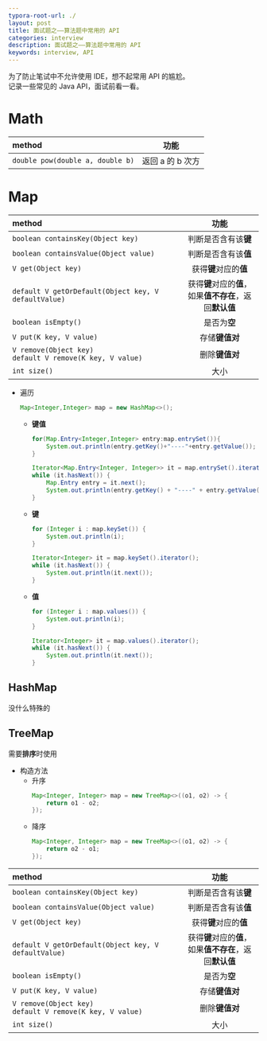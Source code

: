 ```yaml
---
typora-root-url: ./
layout: post
title: 面试题之——算法题中常用的 API
categories: interview
description: 面试题之——算法题中常用的 API
keywords: interview, API
---
```


为了防止笔试中不允许使用 IDE，想不起常用 API 的尴尬。<br>
记录一些常见的 Java API，面试前看一看。

# Math

| **method** | 功能 |
| :-- | :--: |
| `double pow(double a, double b)` | 返回 a 的 b 次方 |

# Map

| **method** | 功能 |
| :-- | :--: |
| `boolean containsKey(Object key)` | 判断是否含有该**键** |
| `boolean containsValue(Object value)` | 判断是否含有该**值** |
| `V get(Object key)` | 获得**键**对应的**值** |
| `default V getOrDefault(Object key, V defaultValue)` | 获得**键**对应的**值**，<br>如果**值不存在**，返回**默认值** |
| `boolean isEmpty()` | 是否为**空** |
| `V put(K key, V value)` | 存储**键值对** |
| `V remove(Object key)`<br>`default V remove(K key, V value) ` | 删除**键值对** |
| `int size()` | 大小 |

- 遍历
	```java
	Map<Integer,Integer> map = new HashMap<>();
	```
	- **键值**
		```java
		for(Map.Entry<Integer,Integer> entry:map.entrySet()){
			System.out.println(entry.getKey()+"----"+entry.getValue());
		}
		```
		```java
		Iterator<Map.Entry<Integer, Integer>> it = map.entrySet().iterator();
		while (it.hasNext()) {
			Map.Entry entry = it.next();
			System.out.println(entry.getKey() + "----" + entry.getValue());
		}
		```
	- **键**
		```java
		for (Integer i : map.keySet()) {
			System.out.println(i);
		}
		```
		```java
		Iterator<Integer> it = map.keySet().iterator();
		while (it.hasNext()) {
			System.out.println(it.next());
		}
		```
	- **值**
		```java
		for (Integer i : map.values()) {
			System.out.println(i);
		}
		```
		```java
		Iterator<Integer> it = map.values().iterator();
		while (it.hasNext()) {
			System.out.println(it.next());
		}
		```

## HashMap
没什么特殊的

## TreeMap
需要**排序**时使用

- 构造方法
	- 升序
		```java
		Map<Integer, Integer> map = new TreeMap<>((o1, o2) -> {
			return o1 - o2;
		});
		```
	- 降序
		```java
		Map<Integer, Integer> map = new TreeMap<>((o1, o2) -> {
			return o2 - o1;
		});
		```

| **method** | 功能 |
| :-- | :--: |
| `boolean containsKey(Object key)` | 判断是否含有该**键** |
| `boolean containsValue(Object value)` | 判断是否含有该**值** |
| `V get(Object key)` | 获得**键**对应的**值** |
| `default V getOrDefault(Object key, V defaultValue)` | 获得**键**对应的**值**，<br>如果**值不存在**，返回**默认值** |
| `boolean isEmpty()` | 是否为**空** |
| `V put(K key, V value)` | 存储**键值对** |
| `V remove(Object key)`<br>`default V remove(K key, V value) ` | 删除**键值对** |
| `int size()` | 大小 |